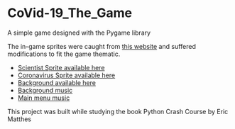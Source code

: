# CoVid-19_The_Game
A simple game designed with the Pygame library

The in-game sprites were caught from [this website](https://opengameart.org/art-search-advanced?keys=&field_art_type_tid%5B%5D=9&sort_by=count&sort_order=DESC) and suffered modifications to fit the game thematic.

- [Scientist Sprite available here](https://www.piskelapp.com/p/agxzfnBpc2tlbC1hcHByEwsSBlBpc2tlbBiAgKCdvImeCww/view) 
- [Coronavirus Sprite available here](https://www.piskelapp.com/p/agxzfnBpc2tlbC1hcHByEwsSBlBpc2tlbBiAgKDdm4LYCgw/view) 
- [Background available here](https://opengameart.org/content/watercolor-world-map) 
- [Background music](https://freepd.com/music/Evil%20Incoming.mp3)
- [Main menu music](https://freepd.com/music/USSR.mp3)

This project was built while studying the book Python Crash Course by Eric Matthes

